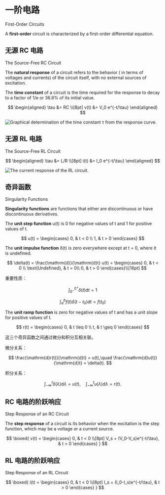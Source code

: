 # 一阶电路

First-Order Circuits

A **first-order** circuit is characterized by a first-order differential equation.

## 无源 RC 电路

The Source-Free RC Circuit

The **natural response** of a circuit refers to the behavior ( in terms of voltages and currents) of the circuit itself, with no external sources of excitation.

The **time constant** of a circuit is the time required for the response to decay to a factor of 1/e or 36.8% of its initial value.

$$
\begin{aligned}
\tau &= RC \\[8pt]
v(t) &= V_0 e^{-t/\tau}
\end{aligned}
$$

<Img src="/物理学/电磁学/电路基础/fig-7-3.png" alt="Graphical determination of the time constant τ from the response curve." maxHeight="250px" />

## 无源 RL 电路

The Source-Free RL Circuit

$$
\begin{aligned}
\tau &= L/R \\[8pt]
i(t) &= I_0 e^{-t/\tau}
\end{aligned}
$$

<Img src="/物理学/电磁学/电路基础/fig-7-12.png" alt="The current response of the RL circuit." maxHeight="250px" />

## 奇异函数

Singularity Functions

**Singularity functions** are functions that either are discontinuous or have discontinuous derivatives.

The **unit step function** u(t) is 0 for negative values of t and 1 for positive values of t.

$$
u(t) = \begin{cases}
0, & t < 0 \\
1, & t > 0
\end{cases}
$$

The **unit impulse function** &delta;(t) is zero everywhere except at t = 0, where it is undefined.

$$
\delta(t) = \frac{\mathrm{d}}{\mathrm{d}t} u(t) = \begin{cases}
0, & t < 0 \\
\text{Undefined}, & t = 0\\
0, & t > 0
\end{cases}\\[16pt]
$$

重要性质：

$$
\int_{0^-}^{0^+} \delta(t) \mathrm{d}t = 1
$$

$$
\int_a^b f(t) \delta(t-t_0) \mathrm{d}t = f(t_0)
$$

The **unit ramp function** is zero for negative values of t and has a unit slope for positive values of t.

$$
r(t) = \begin{cases}
0, & t \leq 0 \\
t, & t \geq 0
\end{cases}
$$

这三个奇异函数之间通过微分和积分互相关联。

微分关系：

$$
\frac{\mathrm{d}r(t)}{\mathrm{d}t} = u(t),\quad \frac{\mathrm{d}u(t)}{\mathrm{d}t} = \delta(t).
$$

积分关系：

$$
\int_{-\infty}^t \delta(\lambda) \mathrm{d}\lambda = u(t),\quad \int_{-\infty}^t u(\lambda) \mathrm{d}\lambda = r(t).
$$

## RC 电路的阶跃响应

Step Response of an RC Circuit

The **step response** of a circuit is its behavior when the excitation is the step function, which may be a voltage or a current source.

$$
\boxed{
v(t) = \begin{cases}
0, & t < 0 \\[8pt]
V_s + (V_0-V_s)e^{-t/\tau}, & t > 0
\end{cases}
}
$$

## RL 电路的阶跃响应

Step Response of an RL Circuit

$$
\boxed{
i(t) = \begin{cases}
0, & t < 0 \\[8pt]
I_s + (I_0-I_s)e^{-t/\tau}, & t > 0
\end{cases}
}
$$